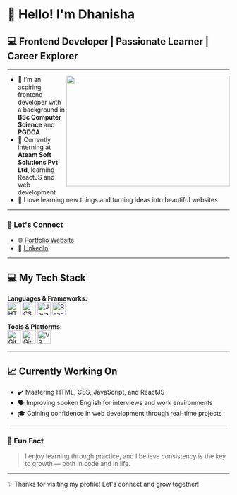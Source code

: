 # 👋 Hello! I'm Dhanisha

## 💻 Frontend Developer | Passionate Learner | Career Explorer

---

<img align="right" width="370" height="250" src="https://media.giphy.com/media/v1.Y2lkPTc5MGI3NjExajRqbXp1cGgzNXhxeDZsc2J3bzA2cXJvNnM3dWVxaHNhMjB2bnloeiZlcD12MV9pbnRlcm5hbF9naWZfYnlfaWQmY3Q9Zw/SWoSkN6DxTszqIKEqv/giphy.gif" />

- 🌟 I’m an aspiring frontend developer with a background in **BSc Computer Science** and **PGDCA**
- 💼 Currently interning at **Ateam Soft Solutions Pvt Ltd**, learning ReactJS and web development
- 🧠 I love learning new things and turning ideas into beautiful websites

---

### 🔗 Let's Connect

- 🌐 [Portfolio Website](https://portfolio-website-gold-omega-93.vercel.app/)
- 💼 [LinkedIn](https://www.linkedin.com/in/akshara-s-s/) <!-- Replace with Dhanisha's link if available -->

---

## 💻 My Tech Stack

**Languages & Frameworks:**  
<img src="https://cdn.jsdelivr.net/gh/devicons/devicon/icons/html5/html5-original.svg" width="30" title="HTML5"/>
<img src="https://cdn.jsdelivr.net/gh/devicons/devicon/icons/css3/css3-original.svg" width="30" title="CSS3"/>
<img src="https://cdn.jsdelivr.net/gh/devicons/devicon/icons/javascript/javascript-original.svg" width="30" title="JavaScript"/>
<img src="https://cdn.jsdelivr.net/gh/devicons/devicon/icons/react/react-original.svg" width="30" title="React"/>

**Tools & Platforms:**  
<img src="https://cdn.jsdelivr.net/gh/devicons/devicon/icons/git/git-original.svg" width="30" title="Git"/>
<img src="https://cdn.jsdelivr.net/gh/devicons/devicon/icons/github/github-original.svg" width="30" title="GitHub"/>
<img src="https://cdn.jsdelivr.net/gh/devicons/devicon/icons/vscode/vscode-original.svg" width="30" title="VS Code"/>

---

## 📈 Currently Working On

- ✔️ Mastering HTML, CSS, JavaScript, and ReactJS
- 🗣️ Improving spoken English for interviews and work environments
- 🎓 Gaining confidence in web development through real-time projects

---

### 🌱 Fun Fact

> I enjoy learning through practice, and I believe consistency is the key to growth — both in code and in life.

---

✨ Thanks for visiting my profile! Let's connect and grow together!
